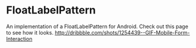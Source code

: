 FloatLabelPattern
=================

An implementation of a FloatLabelPattern for Android. Check out this page to see how it looks. http://dribbble.com/shots/1254439--GIF-Mobile-Form-Interaction
